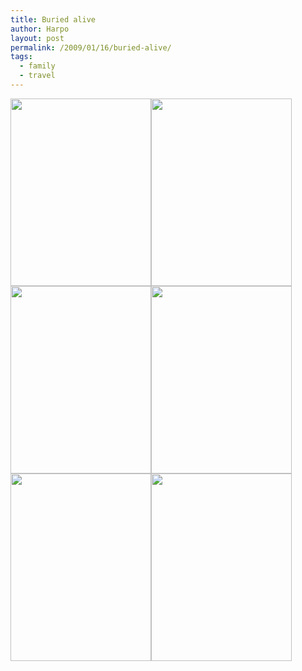 ```yaml
---
title: Buried alive
author: Harpo
layout: post
permalink: /2009/01/16/buried-alive/
tags:
  - family
  - travel
---
```

[<img src="http://harpojaeger.github.io/assets/media/wp-content/uploads/2009/01/p-640-480-9777a8b5-efbb-4c26-9cc9-447b3780c52e.jpeg" alt="" width="225" height="300" class="alignnone size-full wp-image-364" />][1][<img src="http://harpojaeger.github.io/assets/media/wp-content/uploads/2009/01/p-640-480-9bd700bc-35fc-4f11-8045-6070ed271fc7.jpeg" alt="" width="225" height="300" class="alignnone size-full wp-image-364" />][2][<img src="http://harpojaeger.github.io/assets/media/wp-content/uploads/2009/01/p-640-480-c2d0050c-33bf-4f1f-b79c-b8584cda13d3.jpeg" alt="" width="225" height="300" class="alignnone size-full wp-image-364" />][3][<img src="http://harpojaeger.github.io/assets/media/wp-content/uploads/2009/01/p-640-480-87f5c778-1ab0-40bb-9ab0-3079941939bd.jpeg" alt="" width="225" height="300" class="alignnone size-full wp-image-364" />][4][<img src="http://harpojaeger.github.io/assets/media/wp-content/uploads/2009/01/p-640-480-42dd7d0a-9e4d-4d04-920e-4a9d392a0261.jpeg" alt="" width="225" height="300" class="alignnone size-full wp-image-364" />][5][<img src="http://harpojaeger.github.io/assets/media/wp-content/uploads/2009/01/p-640-480-19c090c0-6abb-481b-a1b0-6a0f354d137c.jpeg" alt="" width="225" height="300" class="alignnone size-full wp-image-364" />][6]

 [1]: http://harpojaeger.github.io/assets/media/wp-content/uploads/2009/01/p-640-480-9777a8b5-efbb-4c26-9cc9-447b3780c52e.jpeg
 [2]: http://harpojaeger.github.io/assets/media/wp-content/uploads/2009/01/p-640-480-9bd700bc-35fc-4f11-8045-6070ed271fc7.jpeg
 [3]: http://harpojaeger.github.io/assets/media/wp-content/uploads/2009/01/p-640-480-c2d0050c-33bf-4f1f-b79c-b8584cda13d3.jpeg
 [4]: http://harpojaeger.github.io/assets/media/wp-content/uploads/2009/01/p-640-480-87f5c778-1ab0-40bb-9ab0-3079941939bd.jpeg
 [5]: http://harpojaeger.github.io/assets/media/wp-content/uploads/2009/01/p-640-480-42dd7d0a-9e4d-4d04-920e-4a9d392a0261.jpeg
 [6]: http://harpojaeger.github.io/assets/media/wp-content/uploads/2009/01/p-640-480-19c090c0-6abb-481b-a1b0-6a0f354d137c.jpeg